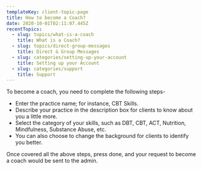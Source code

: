 ```yaml
---
templateKey: client-topic-page
title: How to become a Coach?
date: 2020-10-01T02:11:07.445Z
recentTopics:
  - slug: topics/what-is-a-coach
    title: What is a Coach?
  - slug: topics/direct-group-messages
    title: Direct & Group Messages
  - slug: categories/setting-up-your-account
    title: Setting up your Account
  - slug: categories/support
    title: Support
---
```

To become a coach, you need to complete the following steps-

* Enter the practice name; for instance, CBT Skills.
* Describe your practice in the description box for clients to know about you a little more. 
* Select the category of your skills, such as DBT, CBT, ACT, Nutrition, Mindfulness, Substance Abuse, etc.
* You can also choose to change the background for clients to identify you better. 

Once covered all the above steps, press done, and your request to become a coach would be sent to the admin.
